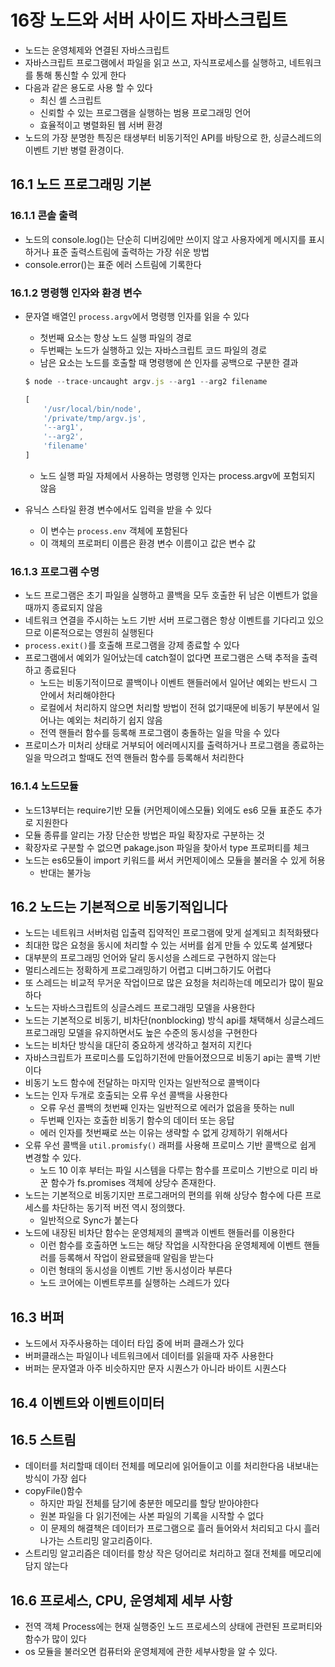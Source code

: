 # 16장 노드와 서버 사이드 자바스크립트

- 노드는 운영체제와 연결된 자바스크립트
- 자바스크립트 프로그램에서 파일을 읽고 쓰고, 자식프로세스를 실행하고, 네트워크를 통해 통신할 수 있게 한다
- 다음과 같은 용도로 사용 할 수 있다
    - 최신 셸 스크립트
    - 신뢰할 수 있는 프로그램을 실행하는 범용 프로그래밍 언어
    - 효율적이고 병렬화된 웹 서버 환경
- 노드의 가장 분명한 특징은 태생부터 비동기적인 API를 바탕으로 한, 싱글스레드의 이벤트 기반 병렬 환경이다.

## 16.1 노드 프로그래밍 기본

### 16.1.1 콘솔 출력

- 노드의 console.log()는 단순히 디버깅에만 쓰이지 않고 사용자에게 메시지를 표시하거나 표준 출력스트림에 출력하는 가장 쉬운 방법
- console.error()는 표준 에러 스트림에 기록한다

### 16.1.2 명령행 인자와 환경 변수

- 문자열 배열인 `process.argv`에서 명령행 인자를 읽을 수 있다
    - 첫번째 요소는 항상 노드 실행 파일의 경로
    - 두번째는 노드가 실행하고 있는 자바스크립트 코드 파일의 경로
    - 남은 요소는 노드를 호출할 때 명령행에 쓴 인자를 공백으로 구분한 결과
    
    ```jsx
    $ node --trace-uncaught argv.js --arg1 --arg2 filename
    
    [
    	'/usr/local/bin/node',
    	'/private/tmp/argv.js',
    	'--arg1',
    	'--arg2',
    	'filename'
    ] 
    ```
    
    - 노드 실행 파일 자체에서 사용하는 명령행 인자는 process.argv에 포험되지 않음
- 유닉스 스타일 환경 변수에서도 입력을 받을 수 있다
    - 이 변수는 `process.env` 객체에 포함된다
    - 이 객체의 프로퍼티 이름은 환경 변수 이름이고 값은 변수 값

### 16.1.3 프로그램 수명

- 노드 프로그램은 초기 파일을 실행하고 콜백을 모두 호출한 뒤 남은 이벤트가 없을 때까지 종료되지 않음
- 네트워크 연결을 주시하는 노드 기반 서버 프로그램은 항상 이벤트를 기다리고 있으므로 이론적으로는 영원히 실행된다
- `process.exit()`를 호출해 프로그램을 강제 종료할 수 있다
- 프로그램에서 예외가 일어났는데 catch절이 없다면 프로그램은 스택 추적을 출력하고 종료된다
    - 노드는 비동기적이므로 콜백이나 이벤트 핸들러에서 일어난 예외는 반드시 그 안에서 처리해야한다
    - 로컬에서 처리하지 않으면 처리할 방법이 전혀 없기때문에 비동기 부분에서 일어나는 예외는 처리하기 쉽지 않음
    - 전역 핸들러 함수를 등록해 프로그램이 충돌하는 일을 막을 수 있다
- 프로미스가 미처리 상태로 거부되어 에러메시지를 출력하거나 프로그램을 종료하는 일을 막으려고 할때도 전역 핸들러 함수를 등록해서 처리한다

### 16.1.4 노드모듈

- 노드13부터는 require기반 모듈 (커먼제이에스모듈) 외에도 es6 모듈 표준도 추가로 지원한다
- 모듈 종류를 알리는 가장 단순한 방법은 파일 확장자로 구분하는 것
- 확장자로 구분할 수 없으면 pakage.json 파일을 찾아서 type 프로퍼티를 체크
- 노드는 es6모듈이 import 키워드를 써서 커먼제이에스 모듈을 불러올 수 있게 허용
    - 반대는 불가능

## 16.2 노드는 기본적으로 비동기적입니다

- 노드는 네트워크 서버처럼 입출력 집약적인 프로그램에 맞게 설계되고 최적화됐다
- 최대한 많은 요청을 동시에 처리할 수 있는 서버를 쉽게 만들 수 있도록 설계됐다
- 대부분의 프로그래밍 언어와 달리 동시성을 스레드로 구현하지 않는다
- 멀티스레드는 정확하게 프로그래밍하기 어렵고 디버그하기도 어렵다
- 또 스레드는 비교적 무거운 작업이므로 많은 요청을 처리하는데 메모리가 많이 필요하다
- 노드는 자바스크립트의 싱글스레드 프로그래밍 모델을 사용한다
- 노드는 기본적으로 비동기, 비차단(nonblocking) 방식 api를 채택해서 싱글스레드 프로그래밍 모델을 유지하면서도 높은 수준의 동시성을 구현한다
- 노드는 비차단 방식을 대단히 중요하게 생각하고 철저히 지킨다
- 자바스크립트가 프로미스를 도입하기전에 만들어졌으므로 비동기 api는 콜백 기반이다
- 비동기 노드 함수에 전달하는 마지막 인자는 일반적으로 콜백이다
- 노드는 인자 두개로 호출되는 오류 우선 콜백을 사용한다
    - 오류 우선 콜백의 첫번째 인자는 일반적으로 에러가 없음을 뜻하는 null
    - 두번째 인자는 호출한 비동기 함수의 데이터 또는 응답
    - 에러 인자를 첫번째로 쓰는 이유는 생략할 수 없게 강제하기 위해서다
- 오류 우선 콜백을 `util.promisfy()` 래퍼를 사용해 프로미스 기반 콜백으로 쉽게 변경할 수 있다.
    - 노드 10 이후 부터는 파일 시스템을 다루는 함수를 프로미스 기반으로 미리 바꾼 함수가 fs.promises 객체에 상당수 존재한다.
- 노드는 기본적으로 비동기지만 프로그래머의 편의를 위해 상당수 함수에 다른 프로세스를 차단하는 동기적 버전 역시 정의했다.
    - 일반적으로 Sync가 붙는다
- 노드에 내장된 비차단 함수는 운영체제의 콜백과 이벤트 핸들러를 이용한다
    - 이런 함수를 호출하면 노드는 해당 작업을 시작한다음 운영체제에 이벤트 핸들러를 등록해서 작업이 완료됐을때 알림을 받는다
    - 이런 형태의 동시성을 이벤트 기반 동시성이라 부른다
    - 노드 코어에는 이벤트루프를 실행하는 스레드가 있다
    

## 16.3 버퍼

- 노드에서 자주사용하는 데이터 타입 중에 버퍼 클래스가 있다
- 버퍼클래스는 파일이나 네트워크에서 데이터를 읽을때 자주 사용한다
- 버퍼는 문자열과 아주 비슷하지만 문자 시퀀스가 아니라 바이트 시퀀스다

## 16.4 이벤트와 이벤트이미터 

## 16.5 스트림

- 데이터를 처리할때 데이터 전체를 메모리에 읽어들이고 이를 처리한다음 내보내는 방식이 가장 쉽다
- copyFile()함수
    - 하지만 파일 전체를 담기에 충분한 메모리를 할당 받아야한다
    - 원본 파일을 다 읽기전에는 사본 파일의 기록을 시작할 수 없다
    - 이 문제의 해결책은 데이터가 프로그램으로 흘러 들어와서 처리되고 다시 흘러나가는 스트리밍 알고리즘이다.
- 스트리밍 알고리즘은 데이터를 항상 작은 덩어리로 처리하고 절대 전체를 메모리에 담지 않는다

## 16.6 프로세스, CPU, 운영체제 세부 사항

- 전역 객체 Process에는 현재 실행중인 노드 프로세스의 상태에 관련된 프로퍼티와 함수가 많이 있다
- os 모듈을 불러오면 컴퓨터와 운영체제에 관한 세부사항을 알 수 있다.
